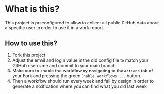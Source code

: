 # What is this?

This project is preconfigured to allow to collect all public GitHub data about a specific user in order to use it in a work report.

## How to use this?

1. Fork this project
2. Adjust the email and login value in the did.config file to match your GitHub username and commit to your main branch
3. Make sure to enable the workflow by navigating to the `Actions` tab of your Fork and pressing the green `Enable workflows ...` button.
4. Then a workflow should run every week and fail by design in order to generate a notification where you can find what you did last week
